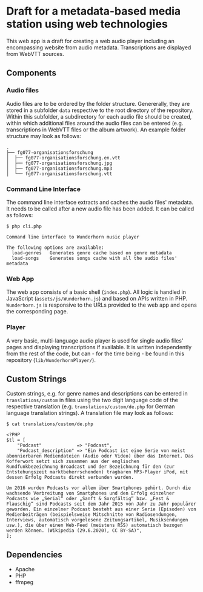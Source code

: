 # Draft for a metadata-based media station using web technologies

This web app is a draft for creating a web audio player including an encompassing website from audio metadata. Transcriptions are displayed from WebVTT sources.

## Components

### Audio files

Audio files are to be ordered by the folder structure. Genererally, they are stored in a subfolder `data` respective to the root directory of the repository. Within this subfolder, a subdirectory for each audio file should be created, within which additional files around the audio files can be entered (e.g. transcriptions in WebVTT files or the album artwork).
An example folder structure may look as follows:

```
.
├── fg077-organisationsforschung
│  ├── fg077-organisationsforschung.en.vtt
│  ├── fg077-organisationsforschung.jpg
│  ├── fg077-organisationsforschung.mp3
│  └── fg077-organisationsforschung.vtt
```

### Command Line Interface

The command line interface extracts and caches the audio files' metadata. It needs to be called after a new audio file has been added. It can be called as follows:

```
$ php cli.php

Command line interface to Wunderhorn music player

The following options are available:
  load-genres   Generates genre cache based on genre metadata
  load-songs    Generates songs cache with all the audio files' metadata
```

### Web App

The web app consists of a basic shell (`index.php`). All logic is handled in JavaScript (`assets/js/Wunderhorn.js`) and based on APIs written in PHP. `Wunderhorn.js` is responsive to the URLs provided to the web app and opens the corresponding page.

### Player

A very basic, multi-language audio player is used for single audio files' pages and displaying transcriptions if available. It is written independently from the rest of the code, but can - for the time being - be found in this repository (`lib/WunderhornPlayer/`).

## Custom Strings

Custom strings, e.g. for genre names and descriptions can be entered in `translations/custom` in files using the two digit language code of the respective translation (e.g. `translations/custom/de.php` for German language translation strings). A translation file may look as follows:

```
$ cat translations/custom/de.php

<?PHP
$tl = [
    "Podcast"             => "Podcast",
    "Podcast_description" => "Ein Podcast ist eine Serie von meist abonnierbaren Mediendateien (Audio oder Video) über das Internet. Das Kofferwort setzt sich zusammen aus der englischen
Rundfunkbezeichnung Broadcast und der Bezeichnung für den (zur Entstehungszeit marktbeherrschenden) tragbaren MP3-Player iPod, mit dessen Erfolg Podcasts direkt verbunden wurden.

Um 2016 wurden Podcasts vor allem über Smartphones gehört. Durch die wachsende Verbreitung von Smartphones und den Erfolg einzelner Podcasts wie „Serial“ oder „Sanft & Sorgfältig“ bzw. „Fest & Flauschig“ sind Podcasts seit dem Jahr 2015 von Jahr zu Jahr populärer geworden. Ein einzelner Podcast besteht aus einer Serie (Episoden) von Medienbeiträgen (beispielsweise Mitschnitte von Radiosendungen, Interviews, automatisch vorgelesene Zeitungsartikel, Musiksendungen usw.), die über einen Web-Feed (meistens RSS) automatisch bezogen werden können. (Wikipedia (29.6.2020), CC BY-SA)",
];
```

## Dependencies

- Apache
- PHP
- ffmpeg
